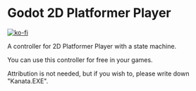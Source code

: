 # Godot 2D Platformer Player
[![ko-fi](https://ko-fi.com/img/githubbutton_sm.svg)](https://ko-fi.com/E1E21WS3C)

A controller for 2D Platformer Player with a state machine.

You can use this controller for free in your games.

Attribution is not needed, but if you wish to, please write down "Kanata.EXE".
